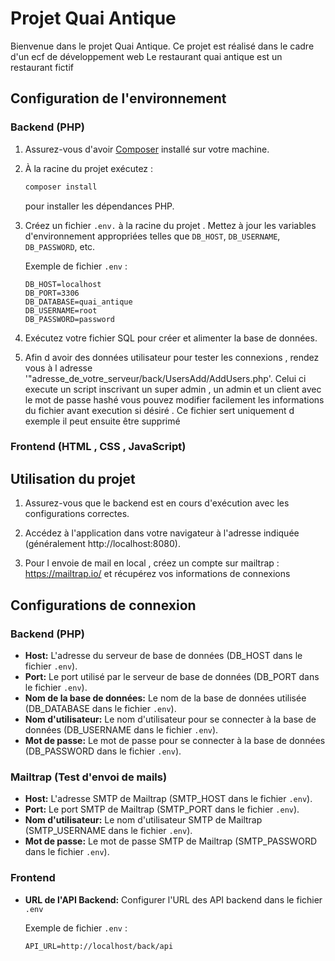 # Projet Quai Antique

Bienvenue dans le projet Quai Antique. Ce projet est réalisé dans le cadre d'un ecf de développement web
Le restaurant quai antique est un restaurant fictif

## Configuration de l'environnement

### Backend (PHP)

1. Assurez-vous d'avoir [Composer](https://getcomposer.org/) installé sur votre machine.

2. À la racine du projet exécutez :
    ```bash
    composer install
    ``` 
    pour installer les dépendances PHP.

3. Créez un fichier `.env.` à la racine du projet . Mettez à jour les variables d'environnement appropriées telles que `DB_HOST`, `DB_USERNAME`, `DB_PASSWORD`, etc.

   Exemple de fichier `.env` :
   ```env
   DB_HOST=localhost
   DB_PORT=3306
   DB_DATABASE=quai_antique
   DB_USERNAME=root
   DB_PASSWORD=password
   ```

4. Exécutez votre fichier SQL pour créer et alimenter la base de données.

5. Afin d avoir des données utilisateur pour tester les connexions , rendez vous à l adresse '"adresse_de_votre_serveur/back/UsersAdd/AddUsers.php'.
Celui ci execute un script inscrivant un super admin , un admin et un client avec le mot de passe hashé
vous pouvez modifier facilement les informations du fichier avant execution si désiré .
Ce fichier sert uniquement d exemple il peut ensuite être supprimé

### Frontend (HTML , CSS , JavaScript)


## Utilisation du projet

1. Assurez-vous que le backend est en cours d'exécution avec les configurations correctes.

2. Accédez à l'application dans votre navigateur à l'adresse indiquée (généralement http://localhost:8080).

3. Pour l envoie de mail en local , créez un compte sur mailtrap : https://mailtrap.io/ et récupérez vos informations de connexions

## Configurations de connexion

### Backend (PHP)

- **Host:** L'adresse du serveur de base de données (DB_HOST dans le fichier `.env`).
- **Port:** Le port utilisé par le serveur de base de données (DB_PORT dans le fichier `.env`).
- **Nom de la base de données:** Le nom de la base de données utilisée (DB_DATABASE dans le fichier `.env`).
- **Nom d'utilisateur:** Le nom d'utilisateur pour se connecter à la base de données (DB_USERNAME dans le fichier `.env`).
- **Mot de passe:** Le mot de passe pour se connecter à la base de données (DB_PASSWORD dans le fichier `.env`).

### Mailtrap (Test d'envoi de mails)

- **Host:** L'adresse SMTP de Mailtrap (SMTP_HOST dans le fichier `.env`).
- **Port:** Le port SMTP de Mailtrap (SMTP_PORT dans le fichier `.env`).
- **Nom d'utilisateur:** Le nom d'utilisateur SMTP de Mailtrap (SMTP_USERNAME dans le fichier `.env`).
- **Mot de passe:** Le mot de passe SMTP de Mailtrap (SMTP_PASSWORD dans le fichier `.env`).

### Frontend 

- **URL de l'API Backend:** Configurer l'URL des API backend dans le fichier `.env` 

   Exemple de fichier `.env` :
   ```env
   API_URL=http://localhost/back/api
   ```

















